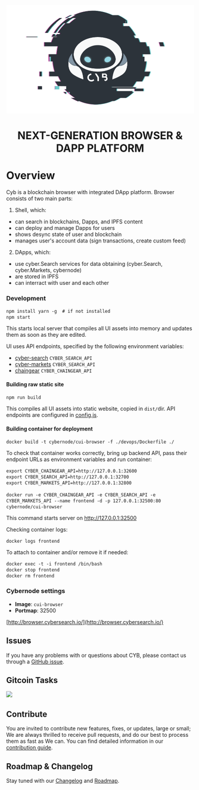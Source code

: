 
<div align="center">
  <img src="/design/logo/readme.png"></a>
</div>

<h1 align="center">
NEXT-GENERATION BROWSER & DAPP PLATFORM
</h1>

# Overview

Cyb is a blockchain browser with integrated DApp platform. Browser consists of two main parts:

1. Shell, which:

- can search in blockchains, Dapps, and IPFS content
- can deploy and manage Dapps for users
- shows desync state of user and blockchain
- manages user's account data (sign transactions, create custom feed)

2. DApps, which:

- use cyber.Search services for data obtaining (cyber.Search, cyber.Markets, cybernode)
- are stored in IPFS
- can interract with user and each other

### Development

    npm install yarn -g  # if not installed
    npm start

This starts local server that compiles all UI assets into memory and
updates them as soon as they are edited.

UI uses API endpoints, specified by the following environment variables:

* [cyber-search](https://github.com/cybercongress/cyber-search) `CYBER_SEARCH_API`
* [cyber-markets](https://github.com/cybercongress/cyber-markets) `CYBER_SEARCH_API`
* [chaingear](https://github.com/cybercomgress//chaingear-api) `CYBER_CHAINGEAR_API`

#### Building raw static site

    npm run build

This compiles all UI assets into static website, copied in `dist/`dir.
API endpoints are configured in [config.js](https://github.com/cybercongress/cyber-ui/blob/master/config.js).

#### Building container for deployment

    docker build -t cybernode/cui-browser -f ./devops/Dockerfile ./
    
To check that container works correctly, bring up backend API, pass
their endpoint URLs as environment variables and run container:
    
    export CYBER_CHAINGEAR_API=http://127.0.0.1:32600
    export CYBER_SEARCH_API=http://127.0.0.1:32700
    export CYBER_MARKETS_API=http://127.0.0.1:32800
    
    docker run -e CYBER_CHAINGEAR_API -e CYBER_SEARCH_API -e CYBER_MARKETS_API --name frontend -d -p 127.0.0.1:32500:80 cybernode/cui-browser

This command starts server on http://127.0.0.1:32500

Checking container logs:

    docker logs frontend

To attach to container and/or remove it if needed:

    docker exec -t -i frontend /bin/bash
    docker stop frontend
    docker rm frontend

### Cybernode settings

* **Image**: `cui-browser`
* **Portmap**: 32500


[http://browser.cybersearch.io/](http://browser.cybersearch.io/)


## Issues

If you have any problems with or questions about CYB, please contact us through a 
[GitHub issue](https://github.com/cybercongress/cyb/issues).

## Gitcoin Tasks
<a href="https://gitcoin.co/explorer?q=cyber-browser">
    <img src="https://gitcoin.co/funding/embed?repo=https://github.com/cybercongress/cyber-browser">
</a>

## Contribute

You are invited to contribute new features, fixes, or updates, large or small; We are always thrilled to receive pull 
requests, and do our best to process them as fast as We can. You can find detailed information in our 
[contribution guide](./CONTRIBUTING.md).
 
## Roadmap & Changelog

Stay tuned with our [Changelog](./CHANGELOG.md) and [Roadmap](./ROADMAP.md).






